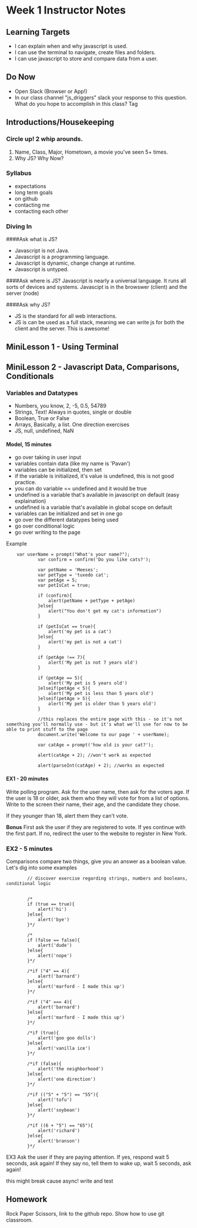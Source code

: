 # Week 1 Instructor Notes

## Learning Targets
- I can explain when and why javascript is used.
- I can use the terminal to navigate, create files and folders.
- I can use javascript to store and compare data from a user.

## Do Now
- Open Slack (Browser or App!)
- In our class channel "js_driggers" slack your response to this question. What do you hope to accomplish in this class? Tag

## Introductions/Housekeeping

### Circle up! 2 whip arounds.
1. Name, Class, Major, Hometown, a movie you've seen 5+ times. 
2. Why JS? Why Now?

### Syllabus
- expectations
- long term goals
- on github
- contacting me
- contacting each other

### Diving In
####Ask what is JS?
- Javascript is not Java.
- Javascript is a programming language.
- Javascript is dynamic, change change at runtime.
- Javascript is untyped.

####Ask where is JS?
Javascript is nearly a universal language. It runs all sorts of devices and systems. Javascipt is in the browswer (client) and the server (node)

####Ask why JS?
- JS is the standard for all web interactions.
- JS is can be used as a full stack, meaning we can write js for both the client and the server. This is awesome!

## MiniLesson 1 - Using Terminal

## MiniLesson 2 - Javascript Data, Comparisons, Conditionals

### Variables and Datatypes
- Numbers, you know, 2, -5, 0.5, 54789
- Strings, Text! Always in quotes, single or double
- Boolean, True or False
- Arrays, Basically, a list. One direction exercises
- JS, null, undefined, NaN

#### Model, 15 minutes 
- go over taking in user input
- variables contain data (like my name is 'Pavan')
- variables can be initialized, then set
- if the variable is initialized, it's value is undefined, this is not good practice.
- you can do variable == undefined and it would be true
- undefined is a variable that's available in javascript on default (easy explaination)
- undefined is a variable that's available in global scope on default
- variables can be initialized and set in one go
- go over the different datatypes being used
- go over conditional logic 
- go over writing to the page

Example
```
	var userName = prompt("What's your name?");
			var confirm = confirm('Do you like cats?');

			var petName = 'Meeses';
			var petType = 'tuxedo cat';
			var petAge = 5;
			var petIsCat = true;

			if (confirm){
				alert(petName + petType + petAge)
			}else{
				alert("You don't get my cat's information")
			}

			if (petIsCat == true){
				alert('my pet is a cat')
			}else{
				alert('my pet is not a cat')
			}

			if (petAge !== 7){
				alert('My pet is not 7 years old')
			}

			if (petAge == 5){
				alert('My pet is 5 years old')
			}elseif(petAge < 5){
				alert('My pet is less than 5 years old')
			}elseif(petAge > 5){
				alert('My pet is older than 5 years old')
			}

			//this replaces the entire page with this - so it's not something you'll normally use - but it's what we'll use for now to be able to print stuff to the page
			document.write('Welcome to our page ' + userName);

			var catAge = prompt('how old is your cat?');

			alert(catAge + 2); //won't work as expected

			alert(parseInt(catAge) + 2); //works as expected
```

#### EX1 - 20 minutes
Write polling program. Ask for the user name, then ask for the voters age. If the user  is 18 or older, ask them who they will vote for from a list of options. Write to the screen their name, their age, and the candidate they chose.

If they younger than 18, alert them they can't vote.

**Bonus**
First ask the user if they are registered to vote. If yes continue with the first part. If no, redirect the user to the website to register in New York.

### EX2 - 5 minutes
Comparisons compare two things, give you an answer as a boolean value. Let's dig into some examples
	
```
		// discover exercise regarding strings, numbers and booleans, conditional logic

		
		/*
		if (true == true){
			alert('hi')
		}else{
			alert('bye')
		}*/

		/*
		if (false == false){
			alert('dude')
		}else{
			alert('nope')
		}*/

		/*if ("4" == 4){
			alert('barnard')
		}else{
			alert('marford - I made this up')
		}*/

		/*if ("4" === 4){
			alert('barnard')
		}else{
			alert('marford - I made this up')
		}*/

		/*if (true){
			alert('goo goo dolls')
		}else{
			alert('vanilla ice')
		}*/

		/*if (false){
			alert('the neighborhood')
		}else{
			alert('one direction')
		}*/

		/*if (("5" + "5") == "55"){
			alert('tofu')
		}else{
			alert('soybean')
		}*/

		/*if ((6 + "5") == "65"){
			alert('richard')
		}else{
			alert('branson')
		}*/
```

EX3
Ask the user if they are paying attention. If yes, respond wait 5 seconds, ask again! If they say no, tell them to wake up, wait 5 seconds, ask again!

this might break cause async! write and test

## Homework
Rock Paper Scissors, link to the github repo. Show how to use git classroom.






